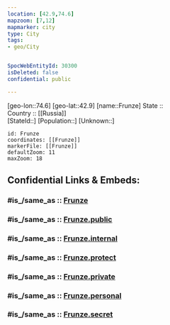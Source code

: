 ```yaml
---
location: [42.9,74.6] 
mapzoom: [7,12] 
mapmarker: city 
type: City
tags:
- geo/City


SpocWebEntityId: 30300
isDeleted: false
confidential: public

---
```

[geo-lon::74.6] 
[geo-lat::42.9] 
[name::Frunze] 
State ::  
Country :: [[Russia]]  
[StateId::] 
[Population::] 
[Unknown::] 


```leaflet
id: Frunze
coordinates: [[Frunze]] 
markerFile: [[Frunze]] 
defaultZoom: 11 
maxZoom: 18
```


## Confidential Links & Embeds: 

### #is_/same_as :: [Frunze](Frunze.md) 

### #is_/same_as :: [Frunze.public](/_public/Earth/Continent/Asia/Asia~Central/Kyrgyzstan/Regions~Kyrgyzstan/Bishkek/City/Frunze.public.md) 

### #is_/same_as :: [Frunze.internal](/_internal/Earth/Continent/Asia/Asia~Central/Kyrgyzstan/Regions~Kyrgyzstan/Bishkek/City/Frunze.internal.md) 

### #is_/same_as :: [Frunze.protect](/_protect/Earth/Continent/Asia/Asia~Central/Kyrgyzstan/Regions~Kyrgyzstan/Bishkek/City/Frunze.protect.md) 

### #is_/same_as :: [Frunze.private](/_private/Earth/Continent/Asia/Asia~Central/Kyrgyzstan/Regions~Kyrgyzstan/Bishkek/City/Frunze.private.md) 

### #is_/same_as :: [Frunze.personal](/_personal/Earth/Continent/Asia/Asia~Central/Kyrgyzstan/Regions~Kyrgyzstan/Bishkek/City/Frunze.personal.md) 

### #is_/same_as :: [Frunze.secret](/_secret/Earth/Continent/Asia/Asia~Central/Kyrgyzstan/Regions~Kyrgyzstan/Bishkek/City/Frunze.secret.md)

